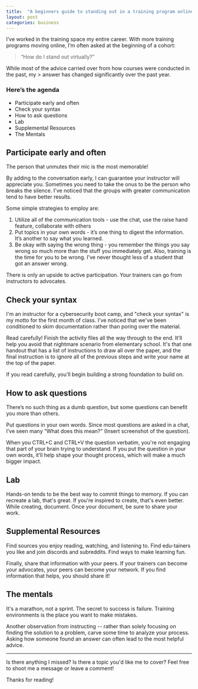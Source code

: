 ```yaml
---
title:  "A beginners guide to standing out in a training program online"
layout: post
categories: business
---
```

I’ve worked in the training space my entire career. With more training programs moving online, I’m often asked at the beginning of a cohort:

> “How do I stand out virtually?”

While most of the advice carried over from how courses were conducted in the past, my > answer has changed significantly over the past year.

### Here’s the agenda

* Participate early and often
* Check your syntax
* How to ask questions
* Lab
* Supplemental Resources
* The Mentals

## Participate early and often

The person that unmutes their mic is the most memorable!

By adding to the conversation early, I can guarantee your instructor will appreciate you. Sometimes you need to take the onus to be the person who breaks the silence. I've noticed that the groups with greater communication tend to have better results.

Some simple strategies to employ are:

1. Utilize all of the communication tools - use the chat, use the raise hand feature, collaborate with others
2. Put topics in your own words - it’s one thing to digest the information. It’s another to say what you learned.
3. Be okay with saying the wrong thing - you remember the things you say wrong so much more than the stuff you immediately get. Also, training is the time for you to be wrong. I’ve never thought less of a student that got an answer wrong.

There is only an upside to active participation. Your trainers can go from instructors to advocates.

## Check your syntax

I'm an instructor for a cybersecurity boot camp, and "check your syntax" is my motto for the first month of class. I've noticed that we've been conditioned to skim documentation rather than poring over the material.

Read carefully! Finish the activity files all the way through to the end. It’ll help you avoid that nightmare scenario from elementary school. It's that one handout that has a list of instructions to draw all over the paper, and the final instruction is to ignore all of the previous steps and write your name at the top of the paper.

If you read carefully, you’ll begin building a strong foundation to build on.

## How to ask questions

There’s no such thing as a dumb question, but some questions can benefit you more than others.

Put questions in your own words. Since most questions are asked in a chat, I’ve seen many “What does this mean?” (Insert screenshot of the question).

When you CTRL+C and CTRL+V the question verbatim, you're not engaging that part of your brain trying to understand. If you put the question in your own words, it’ll help shape your thought process, which will make a much bigger impact.

## Lab

Hands-on tends to be the best way to commit things to memory. If you can recreate a lab, that's great. If you're inspired to create, that's even better. While creating, document. Once your document, be sure to share your work.

## Supplemental Resources

Find sources you enjoy reading, watching, and listening to. Find edu-tainers you like and join discords and subreddits. Find ways to make learning fun.

Finally, share that information with your peers. If your trainers can become your advocates, your peers can become your network. If you find information that helps, you should share it!

## The mentals

It's a marathon, not a sprint. The secret to success is failure. Training environments is the place you want to make mistakes.

Another observation from instructing -- rather than solely focusing on finding the solution to a problem, carve some time to analyze your process. Asking how someone found an answer can often lead to the most helpful advice.

---

Is there anything I missed? Is there a topic you'd like me to cover? Feel free to shoot me a message or leave a comment!

Thanks for reading!

